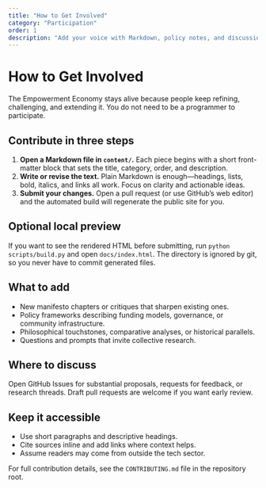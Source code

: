 ```yaml
---
title: "How to Get Involved"
category: "Participation"
order: 1
description: "Add your voice with Markdown, policy notes, and discussion prompts."
---
```


# How to Get Involved

The Empowerment Economy stays alive because people keep refining, challenging, and extending it. You do not need to be a programmer to participate.

## Contribute in three steps

1. **Open a Markdown file in `content/`.** Each piece begins with a short front-matter block that sets the title, category, order, and description.
2. **Write or revise the text.** Plain Markdown is enough—headings, lists, bold, italics, and links all work. Focus on clarity and actionable ideas.
3. **Submit your changes.** Open a pull request (or use GitHub’s web editor) and the automated build will regenerate the public site for you.

## Optional local preview

If you want to see the rendered HTML before submitting, run `python scripts/build.py` and open `docs/index.html`. The directory is ignored by git, so you never have to commit generated files.

## What to add

- New manifesto chapters or critiques that sharpen existing ones.
- Policy frameworks describing funding models, governance, or community infrastructure.
- Philosophical touchstones, comparative analyses, or historical parallels.
- Questions and prompts that invite collective research.

## Where to discuss

Open GitHub Issues for substantial proposals, requests for feedback, or research threads. Draft pull requests are welcome if you want early review.

## Keep it accessible

- Use short paragraphs and descriptive headings.
- Cite sources inline and add links where context helps.
- Assume readers may come from outside the tech sector.

For full contribution details, see the `CONTRIBUTING.md` file in the repository root.
